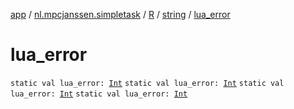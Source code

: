 [app](../../../index.md) / [nl.mpcjanssen.simpletask](../../index.md) / [R](../index.md) / [string](index.md) / [lua_error](.)

# lua_error

`static val lua_error: `[`Int`](https://kotlinlang.org/api/latest/jvm/stdlib/kotlin/-int/index.html)
`static val lua_error: `[`Int`](https://kotlinlang.org/api/latest/jvm/stdlib/kotlin/-int/index.html)
`static val lua_error: `[`Int`](https://kotlinlang.org/api/latest/jvm/stdlib/kotlin/-int/index.html)
`static val lua_error: `[`Int`](https://kotlinlang.org/api/latest/jvm/stdlib/kotlin/-int/index.html)